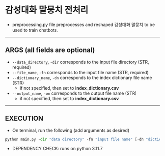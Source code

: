 # 감성대화 말뭉치 전처리

- preprocessing.py file preprocesses and reshaped 감성대화 말뭉치 to be used to train chatbots.

---

## ARGS (all fields are optional)
- `--data_directory`, `-dir` corresponds to the input file directory (STR, required)
- `--file_name`, `-fn` corresponds to the input file name (STR, required)
- `--dictionary_name`, `-dn` corresponds to the index dictionary file name (STR)
    - if not specified, then set to **index_dictionary.csv**
- `--output_name`, `-on` corresponds to the output file name (STR)
    - if not specified, then set to **index_dictionary.csv**

---

## EXECUTION
- On terminal, run the following (add arguments as desired)
 ```python
 python main.py -dir "data directory" -fn "input file name" [-dn "dictionary file name" -on "output file name"]
 ```

 - DEPENDENCY CHECK: runs on python 3.11.7
 
